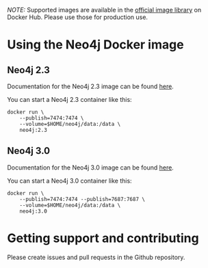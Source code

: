 *NOTE:* Supported images are available in the [official image library](https://hub.docker.com/_/neo4j/) on Docker Hub.
Please use those for production use.

# Using the Neo4j Docker image

## Neo4j 2.3

Documentation for the Neo4j 2.3 image can be found [here](http://neo4j.com/developer/docker-2.x/).

You can start a Neo4j 2.3 container like this:

```
docker run \
    --publish=7474:7474 \
    --volume=$HOME/neo4j/data:/data \
    neo4j:2.3
```

## Neo4j 3.0

Documentation for the Neo4j 3.0 image can be found [here](http://neo4j.com/developer/docker-3.x/).

You can start a Neo4j 3.0 container like this:

```
docker run \
    --publish=7474:7474 --publish=7687:7687 \
    --volume=$HOME/neo4j/data:/data \
    neo4j:3.0
```

# Getting support and contributing

Please create issues and pull requests in the Github repository.
